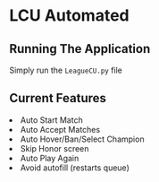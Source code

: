 # LCU Automated

## Running The Application

Simply run the `LeagueCU.py` file



## Current Features
<li>Auto Start Match</li>
<li>Auto Accept Matches</li>
<li>Auto Hover/Ban/Select Champion</li>
<li>Skip Honor screen</li>
<li>Auto Play Again</li>
<li>Avoid autofill (restarts queue)</li>